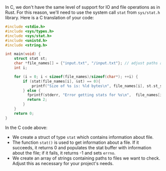 In C, we don't have the same level of support for IO and file operations as in Rust. For this reason, we'll need to use the system call `stat` from `sys/stat.h` library.
Here is a C translation of your code: 
```c
#include <stdio.h>
#include <sys/types.h>
#include <sys/stat.h>
#include <unistd.h>
#include <string.h>

int main(void) {
    struct stat st;
    char *file_names[] = {"input.txt", "/input.txt"}; // adjust paths as needed
    int i;

    for (i = 0; i < sizeof(file_names)/sizeof(char*); ++i) {
        if (stat(file_names[i], &st) == 0){
            printf("Size of %s is: %ld bytes\n", file_names[i], st.st_size);
        } else {
          fprintf(stderr, "Error getting stats for %s\n",  file_names[i]);
          return 2;
        }
    }
    return 0;
}
```

In the C code above:
- We create a struct of type `stat` which contains information about file.
- The function `stat()` is used to get information about a file. If it succeeds, it returns 0 and populates the stat buffer with information about the file; if it fails, it returns -1 and sets `errno`.
- We create an array of strings containing paths to files we want to check. Adjust this as necessary for your project's needs.
